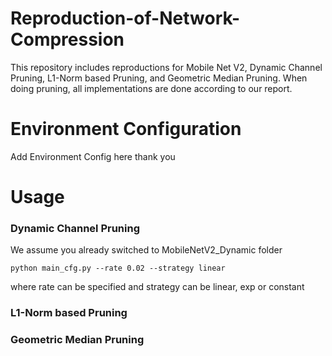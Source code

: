 # Reproduction-of-Network-Compression
This repository includes reproductions for Mobile Net V2, Dynamic Channel Pruning, L1-Norm based Pruning, and Geometric Median Pruning. When doing pruning, all implementations are done according to our report.
# Environment Configuration
Add Environment Config here thank you
# Usage
### Dynamic Channel Pruning
We assume you already switched to MobileNetV2_Dynamic folder
```
python main_cfg.py --rate 0.02 --strategy linear
```
where rate can be specified and strategy can be linear, exp or constant
### L1-Norm based Pruning

### Geometric Median Pruning
